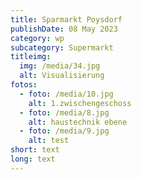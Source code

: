 ```yaml
---
title: Sparmarkt Poysdorf
publishDate: 08 May 2023
category: wp
subcategory: Supermarkt
titleimg:
  img: /media/34.jpg
  alt: Visualisierung
fotos:
  - foto: /media/10.jpg
    alt: 1.zwischengeschoss
  - foto: /media/8.jpg
    alt: haustechnik ebene
  - foto: /media/9.jpg
    alt: test
short: text
long: text
---
```

